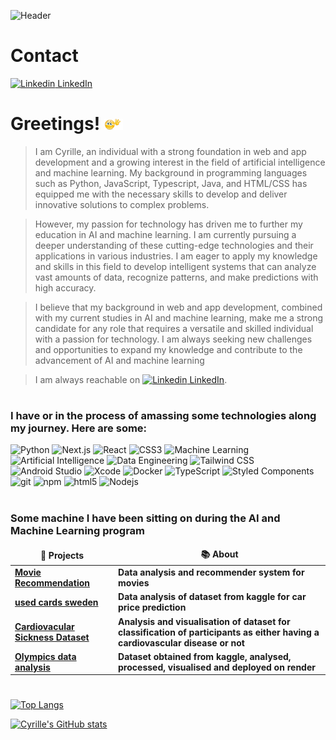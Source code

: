 ![Header](https://user-images.githubusercontent.com/56865654/217626459-79fc43c0-040a-4191-a922-f2adb937b5a6.JPG)


# Contact
[![Linkedin](https://i.stack.imgur.com/gVE0j.png) LinkedIn](https://www.linkedin.com/in/cyrille-ngide-kolle/)


# Greetings! <img src="https://github.com/CyrilleKolle/CyrilleKolle/blob/main/tenor.gif" width="30px">

>I am Cyrille, an individual with a strong foundation in web and app development and a growing interest in the field of artificial intelligence and machine learning. My background in programming languages such as Python, JavaScript, Typescript, Java, and HTML/CSS has equipped me with the necessary skills to develop and deliver innovative solutions to complex problems.

> However, my passion for technology has driven me to further my education in AI and machine learning. I am currently pursuing a deeper understanding of these cutting-edge technologies and their applications in various industries. I am eager to apply my knowledge and skills in this field to develop intelligent systems that can analyze vast amounts of data, recognize patterns, and make predictions with high accuracy.

> I believe that my background in web and app development, combined with my current studies in AI and machine learning, make me a strong candidate for any role that requires a versatile and skilled individual with a passion for technology. I am always seeking new challenges and opportunities to expand my knowledge and contribute to the advancement of AI and machine learning

>I am always reachable on [![Linkedin](https://i.stack.imgur.com/gVE0j.png) LinkedIn](https://www.linkedin.com/in/cyrille-ngide-kolle/).

#
<h3>I have or in the process of amassing some technologies along my journey. Here are some:</h3>
<p>
  <img alt="Python" src="https://img.shields.io/badge/-Python-3776AB?style=flat-square&logo=python&logoColor=white" />
  <img alt="Next.js" src="https://img.shields.io/badge/-Next.js-000000?style=flat-square&logo=next.js&logoColor=white" />
  <img alt="React" src="https://img.shields.io/badge/-React-45b8d8?style=flat-square&logo=react&logoColor=white" />
  <img alt="CSS3" src="https://img.shields.io/badge/-CSS3-1572B6?style=flat-square&logo=css3&logoColor=white" />
  <img alt="Machine Learning" src="https://img.shields.io/badge/-Machine_Learning-FFA500?style=flat-square&logo=machine-learning&logoColor=white" />
  <img alt="Artificial Intelligence" src="https://img.shields.io/badge/-Artificial_Intelligence-FF8C00?style=flat-square&logo=ai&logoColor=white" />
  <img alt="Data Engineering" src="https://img.shields.io/badge/-Data_Engineering-FF5733?style=flat-square&logo=data-engineering&logoColor=white" />
  <img alt="Tailwind CSS" src="https://img.shields.io/badge/-Tailwind_CSS-38B2AC?style=flat-square&logo=tailwind-css&logoColor=white" />
  <img alt="Android Studio" src="https://img.shields.io/badge/-Android_Studio-3DDC84?style=flat-square&logo=android-studio&logoColor=white" />
  <img alt="Xcode" src="https://img.shields.io/badge/-Xcode-1575F9?style=flat-square&logo=xcode&logoColor=white" />
  <img alt="Docker" src="https://img.shields.io/badge/-Docker-46a2f1?style=flat-square&logo=docker&logoColor=white" />
  <img alt="TypeScript" src="https://img.shields.io/badge/-TypeScript-007ACC?style=flat-square&logo=typescript&logoColor=white" />
  <img alt="Styled Components" src="https://img.shields.io/badge/-Styled_Components-db7092?style=flat-square&logo=styled-components&logoColor=white" />
  <img alt="git" src="https://img.shields.io/badge/-Git-F05032?style=flat-square&logo=git&logoColor=white" />
  <img alt="npm" src="https://img.shields.io/badge/-NPM-CB3837?style=flat-square&logo=npm&logoColor=white" />
  <img alt="html5" src="https://img.shields.io/badge/-HTML5-E34F26?style=flat-square&logo=html5&logoColor=white" />
  <img alt="Nodejs" src="https://img.shields.io/badge/-Nodejs-43853d?style=flat-square&logo=Node.js&logoColor=white" />
</p>

#
<h3>Some machine I have been sitting on during the AI and Machine Learning program</h3>

<table>
  <thead align="center">
    <tr border: none;>
      <td><b>🎁 Projects</b></td>
      <td><b>📚 About</b></td>
    </tr>
  </thead>
  <tbody>
    <tr>
      <td><a href="https://github.com/CyrilleKolle/movie_recommendation"><b>Movie Recommendation</b></a></td>
      <td><b>Data analysis and recommender system for movies</b></td>
    </tr>
	  <tr>
      <td><a href="https://github.com/CyrilleKolle/used-cars_sweden"><b>used cards sweden</b></a></td>
      <td><b>Data analysis of dataset from kaggle for car price prediction</b></td>
    <tr>
      <td><a href="https://github.com/CyrilleKolle/cardiovascular_labb"><b>Cardiovacular Sickness Dataset</b></a></td>
      <td><b>Analysis and visualisation of dataset for classification of participants as either having a cardiovascular disease or not</b></td>
    </tr>
        <tr>
      <td><a href="https://github.com/CyrilleKolle/project_data_behandling/tree/ai_sweden"><b>Olympics data analysis</b></a></td>
      <td><b>Dataset obtained from kaggle, analysed, processed, visualised and deployed on render</b></td>
    </tr>
  </tbody>
</table>

#
[![Top Langs](https://github-readme-stats.vercel.app/api/top-langs/?username=CyrilleKolle)](https://github.com/CyrilleKolle/github-readme-stats)

[![Cyrille's GitHub stats](https://github-readme-stats.vercel.app/api?username=CyrilleKolle&count_private=true&show_icons=true&theme=tokyonight)](https://github.com/CyrilleKolle/github-readme-stats)




